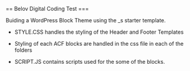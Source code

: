 == Belov Digital Coding Test ===

Buiding a WordPress Block Theme using the \_s starter template.

- STYLE.CSS handles the styling of the Header and Footer Templates

- Styling of each ACF blocks are handled in the css file in each of the folders

- SCRIPT.JS contains scripts used for the some of the blocks.
